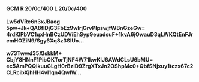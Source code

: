 #### GCM R 20/0c/400 L 20/0c/400
**Lw5dVRe6n3xJBaog**<br/>**5pw+Jk+QA8flDjG3FbEz9wIrjGrvPlpswjfWBnGzeGw=**<br/>**4rdKlPbVC1qxHnBCzUDViEhSyp9euadsuF+1kvA6jOwauD3qLWKQtEnFJremHOZiN9/Sgy6Xq8z3SIUo...**<br/><br/>
**w73Twwd35XlskkM+**<br/>**CbjY8HNnF1PibOKTorTjNF4W71kwKIJ6AWdCLsU6bMU=**<br/>**ec5AmPQQikuuGLgH0rBziD9ZrgXTxJn2OShpMc0+QbfSNjxuy1tczx67c2CLRcibXjhHH4vI1qn4QwlW...**